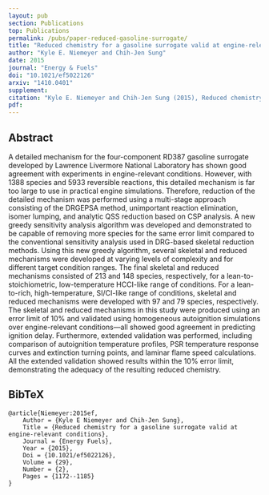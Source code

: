 ```yaml
---
layout: pub
section: Publications
top: Publications
permalink: /pubs/paper-reduced-gasoline-surrogate/
title: "Reduced chemistry for a gasoline surrogate valid at engine-relevant conditions"
author: "Kyle E. Niemeyer and Chih-Jen Sung"
date: 2015
journal: "Energy & Fuels"
doi: "10.1021/ef5022126"
arxiv: "1410.0401"
supplement:
citation: "Kyle E. Niemeyer and Chih-Jen Sung (2015), Reduced chemistry for a gasoline surrogate valid at engine-relevant conditions, *Energy & Fuels*, 29(2):1172--1185. doi:10.1021/ef5022126"
pdf:
---
```


## Abstract

A detailed mechanism for the four-component RD387 gasoline surrogate developed by Lawrence Livermore National Laboratory has shown good agreement with experiments in engine-relevant conditions. However, with 1388 species and 5933 reversible reactions, this detailed mechanism is far too large to use in practical engine simulations. Therefore, reduction of the detailed mechanism was performed using a multi-stage approach consisting of the DRGEPSA method, unimportant reaction elimination, isomer lumping, and analytic QSS reduction based on CSP analysis. A new greedy sensitivity analysis algorithm was developed and demonstrated to be capable of removing more species for the same error limit compared to the conventional sensitivity analysis used in DRG-based skeletal reduction methods. Using this new greedy algorithm, several skeletal and reduced mechanisms were developed at varying levels of complexity and for different target condition ranges. The final skeletal and reduced mechanisms consisted of 213 and 148 species, respectively, for a lean-to-stoichiometric, low-temperature HCCI-like range of conditions. For a lean-to-rich, high-temperature, SI/CI-like range of conditions, skeletal and reduced mechanisms were developed with 97 and 79 species, respectively. The skeletal and reduced mechanisms in this study were produced using an error limit of 10% and validated using homogeneous autoignition simulations over engine-relevant conditions—all showed good agreement in predicting ignition delay. Furthermore, extended validation was performed, including comparison of autoignition temperature profiles, PSR temperature response curves and extinction turning points, and laminar flame speed calculations. All the extended validation showed results within the 10% error limit, demonstrating the adequacy of the resulting reduced chemistry.

## BibTeX

    @article{Niemeyer:2015ef,
        Author = {Kyle E Niemeyer and Chih-Jen Sung},
        Title = {Reduced chemistry for a gasoline surrogate valid at engine-relevant conditions},
        Journal = {Energy Fuels},
        Year = {2015},
        Doi = {10.1021/ef5022126},
        Volume = {29},
        Number = {2},
        Pages = {1172--1185}
    }

